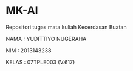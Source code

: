# MK-AI
Repositori tugas mata kuliah Kecerdasan Buatan

NAMA : YUDITTIYO NUGERAHA

NIM : 2013143238

KELAS : 07TPLE003 (V.617)
